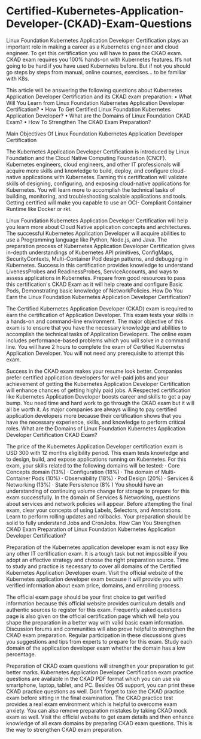 # Certified-Kubernetes-Application-Developer-(CKAD)-Exam-Questions
Linux Foundation Kubernetes Application Developer Certification plays an important role in making a career as a Kubernetes engineer and cloud engineer. To get this certification you will have to pass the CKAD exam. CKAD exam requires you 100% hands-on with Kubernetes features. It’s not going to be hard if you have used Kubernetes before. But if not you should go steps by steps from manual, online courses, exercises… to be familiar with K8s.  

This article will be answering the following questions about Kubernetes Application Developer Certification and its CKAD exam preparation:
•          What Will You Learn from Linux Foundation Kubernetes Application Developer Certification?
•          How To Get Certified Linux Foundation Kubernetes Application Developer?
•          What are the Domains of Linux Foundation CKAD Exam?
•          How To Strengthen The CKAD Exam Preparation?

Main Objectives Of Linux Foundation Kubernetes Application Developer Certification

The Kubernetes Application Developer Certification is introduced by Linux Foundation and the Cloud Native Computing Foundation (CNCF). Kubernetes engineers, cloud engineers, and other IT professionals will acquire more skills and knowledge to build, deploy, and configure cloud-native applications with Kubernetes. Earning this certification will validate skills of designing, configuring, and exposing cloud-native applications for Kubernetes. You will learn more to accomplish the technical tasks of building, monitoring, and troubleshooting scalable applications and tools. Getting certified will make you capable to use an OCI- Compliant Container Runtime like Docker or rkt. 
 
 Linux Foundation Kubernetes Application Developer Certification will help you learn more about Cloud Native application concepts and architectures. The successful Kubernetes Application Developer will acquire abilities to use a Programming language like Python, Node.js, and Java. The preparation process of Kubernetes Application Developer Certification gives in-depth understandings of Kubernetes API primitives, ConfigMaps, SecurityContexts, Multi-Container Pod design patterns, and debugging in Kubernetes. Success in this certification provides knowledge to understand LivenessProbes and ReadinessProbes, ServiceAccounts, and ways to assess applications in Kubernetes. Prepare from good resources to pass this certification's CKAD Exam as it will help create and configure Basic Pods, Demonstrating basic knowledge of NetworkPolicies.
How Do You Earn the Linux Foundation Kubernetes Application Developer Certification?

The Certified Kubernetes Application Developer (CKAD) exam is required to earn the certification of Application Developer. This exam tests your skills in a hands-on and command-line environment. The major objective of this exam is to ensure that you have the necessary knowledge and abilities to accomplish the technical tasks of Application Developers. The online exam includes performance-based problems which you will solve in a command line. You will have 2 hours to complete the exam of Certified Kubernetes Application Developer. You will not need any prerequisite to attempt this exam.
 
Success in the CKAD exam makes your resume look better. Companies prefer certified application developers for well-paid jobs and your achievement of getting the Kubernetes Application Developer Certification will enhance chances of getting highly paid jobs. A Respected certification like Kubernetes Application Developer boosts career and skills to get a pay bump. You need time and hard work to go through the CKAD exam but it will all be worth it. As major companies are always willing to pay certified application developers more because their certification shows that you have the necessary experience, skills, and knowledge to perform critical roles.
What are the Domains of Linux Foundation Kubernetes Application Developer Certification CKAD Exam?

The price of the Kubernetes Application Developer certification exam is USD 300 with 12 months eligibility period. This exam tests knowledge and to design, build, and expose applications running on Kubernetes. For this exam, your skills related to the following domains will be tested:
·      Core Concepts domain (13%)
·      Configuration (18%)
·      The domain of Multi-Container Pods (10%)
·      Observability (18%)
·      Pod Design (20%)
·      Services & Networking (13%)
·      State Persistence (8% )
You should have an understanding of continuing volume change for storage to prepare for this exam successfully. In the domain of Services & Networking, questions about services and network policies will appear. Before attempting the final exam, clear your concepts of using Labels, Selectors, and Annotations. Learn to perform rolling updates and rollbacks. Your preparation should be solid to fully understand Jobs and CronJobs.
How Can You Strengthen CKAD Exam Preparation of Linux Foundation Kubernetes Application Developer Certification?

Preparation of the Kubernetes application developer exam is not easy like any other IT certification exam. It is a tough task but not impossible if you adopt an effective strategy and choose the right preparation source. Time to study and practice is necessary to cover all domains of the Certified Kubernetes Application Developer exam. Visit the official website of the Kubernetes application developer exam because it will provide you with verified information about exam price, domains, and enrolling process.
 
 The official exam page should be your first choice to get verified information because this official website provides curriculum details and authentic sources to register for this exam. Frequently asked questions page is also given on the official certification page which will help you shape the preparation in a better way with valid basic exam information. Discussion forums and communities will also prove helpful to strengthen the CKAD exam preparation. Regular participation in these discussions gives you suggestions and tips from experts to prepare for this exam. Study each domain of the application developer exam whether the domain has a low percentage.
 
 Preparation of CKAD exam questions will strengthen your preparation to get better marks. Kubernetes Application Developer Certification exam practice questions are available in the CKAD PDF format which you can use via smartphone, laptop, tablet, and PC. Besides OS support, you can print these CKAD practice questions as well. Don’t forget to take the CKAD practice exam before sitting in the final examination. The CKAD practice test provides a real exam environment which is helpful to overcome exam anxiety. You can also remove preparation mistakes by taking CKAD mock exam as well. Visit the official website to get exam details and then enhance knowledge of all exam domains by preparing CKAD exam questions. This is the way to strengthen CKAD exam preparation. 
